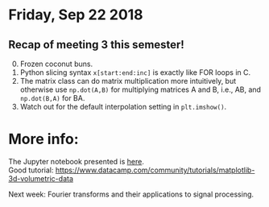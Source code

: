 # Friday, Sep 22 2018

## Recap of meeting 3 this semester!
0. Frozen coconut buns.
1. Python slicing syntax `x[start:end:inc]` is exactly like FOR loops in C.
2. The matrix class can do matrix multiplication more intuitively, but otherwise use `np.dot(A,B)` for multiplying matrices A and B, i.e., AB, and `np.dot(B,A)` for BA.
3. Watch out for the default interpolation setting in `plt.imshow()`.

# More info:
The Jupyter notebook presented is [here](https://github.com/prickly-pythons/prickly-pythons/blob/master/code_from_meetings/visualizing_data/Data%20Visualization%202%20-%20Slice%20and%20view.ipynb).
<br>
Good tutorial: https://www.datacamp.com/community/tutorials/matplotlib-3d-volumetric-data

Next week: Fourier transforms and their applications to signal processing.
